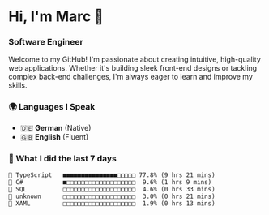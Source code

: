 # Hi, I'm Marc 👋 
### Software Engineer

Welcome to my GitHub! I'm passionate about creating intuitive, high-quality web applications. Whether it's building sleek front-end designs or tackling complex back-end challenges, I'm always eager to learn and improve my skills.  

### 🌍 Languages I Speak  
- 🇩🇪 **German** (Native)  
- 🇬🇧 **English** (Fluent)

### 🤯 What I did the last 7 days

```
🔷 TypeScript   ■■■■■■■■■■■■■■■□□□□□ 77.8% (9 hrs 21 mins)
🔷 C#           ■□□□□□□□□□□□□□□□□□□□  9.6% (1 hrs 9 mins)
📄 SQL          □□□□□□□□□□□□□□□□□□□□  4.6% (0 hrs 33 mins)
📄 unknown      □□□□□□□□□□□□□□□□□□□□  3.0% (0 hrs 21 mins)
📄 XAML         □□□□□□□□□□□□□□□□□□□□  1.9% (0 hrs 13 mins)
```